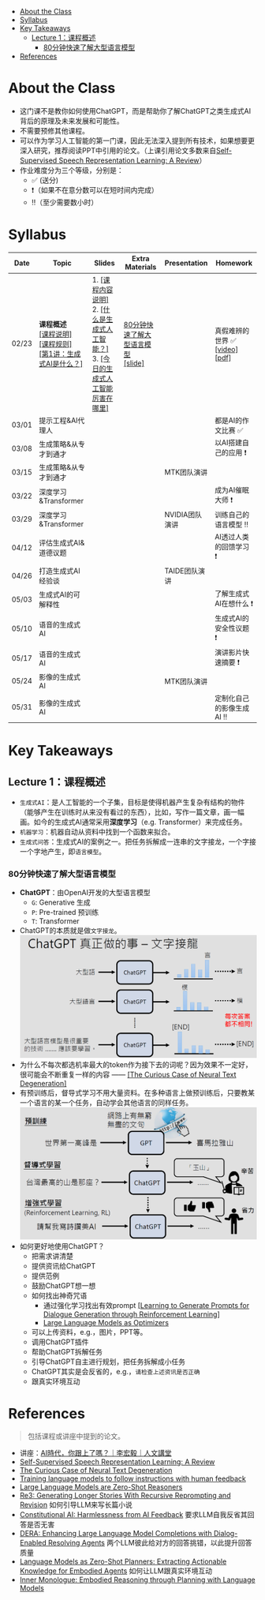 - [About the Class](#about-the-class)
- [Syllabus](#syllabus)
- [Key Takeaways](#key-takeaways)
  - [Lecture 1：课程概述](#lecture-1课程概述)
    - [80分钟快速了解大型语言模型](#80分钟快速了解大型语言模型)
- [References](#references)


# About the Class

- 这门课不是教你如何使用ChatGPT，而是帮助你了解ChatGPT之类生成式AI背后的原理及未来发展和可能性。
- 不需要预修其他课程。
- 可以作为学习人工智能的第一门课，因此无法深入提到所有技术，如果想要更深入研究，推荐阅读PPT中引用的论文。（上课引用论文多数来自[Self-Supervised Speech Representation Learning: A Review](https://arxiv.org/abs/2205.10643)）
- 作业难度分为三个等级，分别是：
  - :white_check_mark: (送分) 
  - :heavy_exclamation_mark:（如果不在意分数可以在短时间内完成）
  - :bangbang:（至少需要数小时）


# Syllabus


| Date | Topic | Slides |  Extra Materials | Presentation | Homework |
| -------- | ------- | -------- | ------- | -------- | -------- |
| 02/23 | **课程概述** <br> [[课程说明]](https://youtu.be/AVIKFXLCPY8) <br> [[课程规则]](https://youtu.be/vCxyd_S4R24)  <br> [[第1讲：生成式AI是什么？]](https://youtu.be/JGtqpQXfJis) |  1. [[课程内容说明]](./slides/01/0223_course.pdf) <br> 2. [[什么是生成式人工智能？]](./slides/01/0223_universal.pdf) <br> 3. [[今日的生成式人工智能厉害在哪里]](./slides/01/0223_intro_gai.pdf) | [80分钟快速了解大型语言模型](https://youtu.be/wG8-IUtqu-s?si=-YWWLqbeX7wiRQ4M) <br> [[slide]](./slides/01/LLM_80min%20(v5).pdf) |  | 真假难辨的世界 :white_check_mark: <br> [[video]](https://www.youtube.com/watch?v=QOrtPUxaIG8) [[pdf]](./assignments/HW1/GenAI%20HW1%20slides.pdf) |
| 03/01 | 提示工程&AI代理人 |  | | | 都是AI的作文比赛 :white_check_mark: | 
| 03/08 | 生成策略&从专才到通才 | | | | 以AI搭建自己的应用 :heavy_exclamation_mark: | 
| 03/15 | 生成策略&从专才到通才 | ||  MTK团队演讲 |  |
| 03/22 | 深度学习&Transformer | | |  | 成为AI催眠大师 :heavy_exclamation_mark:  |
| 03/29 | 深度学习&Transformer | | | NVIDIA团队演讲 | 训练自己的语言模型 :bangbang: |
| 04/12 | 评估生成式AI&道德议题 | | | | AI透过人类的回馈学习 :heavy_exclamation_mark: | 
| 04/26 | 打造生成式AI经验谈 | | | TAIDE团队演讲 | |
| 05/03 | 生成式AI的可解释性 | | | | 了解生成式AI在想什么 :heavy_exclamation_mark: |
| 05/10 | 语音的生成式AI  | | | | 生成式AI的安全性议题 :heavy_exclamation_mark: |
| 05/17 | 语音的生成式AI | | | | 演讲影片快速摘要 :heavy_exclamation_mark: |
| 05/24 | 影像的生成式AI | | | MTK团队演讲 | |
| 05/31 | 影像的生成式AI | | | | 定制化自己的影像生成AI :bangbang: |

# Key Takeaways

## Lecture 1：课程概述

- `生成式AI`：是人工智能的一个子集，目标是使得机器产生复杂有结构的物件（能够产生在训练时从来没有看过的东西），比如，写作一篇文章，画一幅画。如今的生成式AI通常采用**深度学习**（e.g. Transformer）来完成任务。
- `机器学习`：机器自动从资料中找到一个函数来拟合。
- `生成式问答`：生成式AI的案例之一。把任务拆解成一连串的文字接龙，一个字接一个字地产生，即`语言模型`。 

### 80分钟快速了解大型语言模型

- **ChatGPT**：由OpenAI开发的大型语言模型
  - `G`: Generative 生成
  - `P`: Pre-trained 预训练
  - `T`: Transformer
- ChatGPT的本质就是做`文字接龙`。
![ChatGPT真正做的事](./image/what_do_chatgpt_do.png)
- 为什么不每次都选机率最大的token作为接下去的词呢？因为效果不一定好，很可能会不断重复一样的内容 —— [[The Curious Case of Neural Text Degeneration]](https://arxiv.org/abs/1904.09751)
- 有预训练后，督导式学习不用大量资料。在多种语言上做预训练后，只要教某一个语言的某一个任务，自动学会其他语言的同样任务。
![GPT](image/gpt.png)
- 如何更好地使用ChatGPT？
  - 把需求讲清楚
  - 提供资讯给ChatGPT
  - 提供范例
  - 鼓励ChatGPT想一想
  - 如何找出神奇咒语
    - 通过强化学习找出有效prompt [[Learning to Generate Prompts for Dialogue Generation through Reinforcement Learning]](https://arxiv.org/abs/2206.03931)
    - [Large Language Models as Optimizers](https://arxiv.org/abs/2309.03409)
  - 可以上传资料，e.g.，图片，PPT等。
  - 调用ChatGPT插件
  - 帮助ChatGPT拆解任务
  - 引导ChatGPT自主进行规划，把任务拆解成小任务
  - ChatGPT其实是会反省的，e.g.，`请检查上述资讯是否正确`
  - 跟真实环境互动

# References

> 包括课程或讲座中提到的论文。

- 讲座：[AI時代，你跟上了嗎？｜李宏毅｜人文講堂](https://www.youtube.com/watch?v=iqaiPyvDD4Y)
- [Self-Supervised Speech Representation Learning: A Review](https://arxiv.org/abs/2205.10643)
- [The Curious Case of Neural Text Degeneration](https://arxiv.org/abs/1904.09751)
- [Training language models to follow instructions with human feedback](https://arxiv.org/abs/2203.02155)
- [Large Language Models are Zero-Shot Reasoners](https://arxiv.org/abs/2205.11916) 
- [Re3: Generating Longer Stories With Recursive Reprompting and Revision](https://arxiv.org/abs/2210.06774) 如何引导LLM来写长篇小说
- [Constitutional AI: Harmlessness from AI Feedback](https://arxiv.org/abs/2212.08073) 要求LLM自我反省其回答是否无害
- [DERA: Enhancing Large Language Model Completions with Dialog-Enabled Resolving Agents](https://arxiv.org/abs/2303.17071) 两个LLM彼此给对方的回答挑错，以此提升回答质量
- [Language Models as Zero-Shot Planners: Extracting Actionable Knowledge for Embodied Agents](https://arxiv.org/abs/2201.07207) 如何让LLM跟真实环境互动
- [Inner Monologue: Embodied Reasoning through Planning with Language Models](https://innermonologue.github.io/)